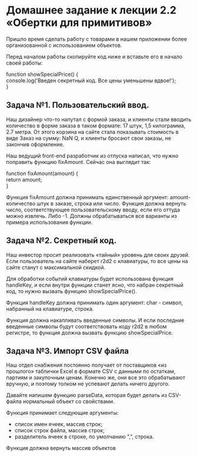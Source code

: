 <h1>Домашнее задание к лекции 2.2 «Обертки для примитивов»</h1>
<p>Пришло время сделать работу с товарами в нашем приложении более организованной с использованием объектов.</p>
<p>Перед началом работы cкопируйте код ниже и вставьте его в начало своей работы:</p>
<p>
  function showSpecialPrice() {<br>
    console.log('Введен секретный код. Все цены уменьшены вдвое!');<br>
  }
</p>

<h2>Задача №1. Пользовательский ввод.</h2>
<p>Наш дизайнер что-то напутал с формой заказа, и клиенты стали вводить количество в форме заказа в таком формате: 17 штук, 1,5 килограмма, 2.7 метра. От этого корзина на сайте стала показывать стоимость в виде Заказ на сумму: NaN Q, и клиенты бросают свои заказы, не закончив оформление.</p>
<p>Наш ведущий front-end разработчик из отпуска написал, что нужно поправить функцию fixAmount. Сейчас она выглядит так:</p>
<p>
  function fixAmount(amount) {<br>
    return amount;<br>
  }
</p>
<p>Функция fixAmount должна принимать единственный аргумент: amount-  количество штук в заказе, строка или число. Функция должна вернуть число, соответствующее пользовательскому вводу, если его оттуда можно извлечь. Либо -1. Должны обрабатываться все варианты из примера использования функции.</p>

<h2>Задача №2. Секретный код.</h2>
<p>Наш инвестор просит реализовать «тайный» уровень для своих друзей. Если пользователь на сайте наберет r2d2 с клавиатуры, то все цены на сайте станут с максимальной скидкой.</p>
<p>Для обработки событий клавиатуры будет использована функция handleKey, и если внутри функции станет ясно, что набран секретный код, то нужно вызвать функцию showSpecialPrice().</p>
<p>Функция handleKey должна принимать один аргумент: char - символ, набранный на клавиатуре, строка.</p>
<p>Функция должна накапливать введенные символы. И если последние введенные символы будут соответствовать коду r2d2 в любом регистре, то функция должна вызвать функцию showSpecialPrice.</p>

<h2>Задача №3. Импорт CSV файла</h2>
<p>Наш отдел снабжения постоянно получает от поставщиков «из прошлого» таблички Excel в формате CSV с данными по остаткам, партиям и закупочным ценам. Конечно же, они все это обрабатывают вручную, и поэтому толком не успевают делать ничего другого.</p>
<p>Давайте напишем функцию parseData, которая будет делать из CSV-файла нормальный объект со свойствами.</p>
<p>Функция принимает следующие аргументы:</p>
<ul>
  <li>список имен ячеек, массив строк;</li>
  <li>список строк файла, массив строк;</li>
  <li>разделитель ячеек в строке, по умолчанию ",", строка.</li>
</ul>
<p>Функция должна вернуть массив объектов</p>
